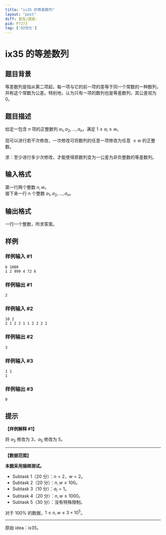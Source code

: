 ```yaml
---
title: "ix35 的等差数列"
layout: "post"
diff: 普及/提高-
pid: P7273
tag: ['O2优化']
---
```

# ix35 的等差数列
## 题目背景

等差数列是指从第二项起，每一项与它的前一项的差等于同一个常数的一种数列，并称这个常数为公差。特别地，认为只有一项的数列也是等差数列，其公差视为 $0$。
## 题目描述

给定一包含 $n$ 项的正整数列 $a_1, a_2, \ldots , a_n$，满足 $1 \leq a_i \leq w$。

现可以进行若干次修改，一次修改可将数列的任意一项修改为任意 $\leq w$ 的正整数。

求：至少进行多少次修改，才能使得原数列变为一公差为非负整数的等差数列。
## 输入格式

第一行两个整数 $n, w$。  
接下来一行 $n$ 个整数 $a_1, a_2, \ldots , a_n$。
## 输出格式

一行一个整数，所求答案。
## 样例

### 样例输入 #1
```
6 1000
1 2 999 4 72 6
```
### 样例输出 #1
```
2
```
### 样例输入 #2
```
10 2
2 1 2 2 1 1 2 2 2 2
```
### 样例输出 #2
```
3
```
### 样例输入 #3
```
1 1
1
```
### 样例输出 #3
```
0
```
## 提示

**【样例解释 #1】**

将 $a_3$ 修改为 $3$，$a_5$ 修改为 $5$。

---

**【数据范围】**

**本题采用捆绑测试。**

- Subtask 1（$20$ 分）：$n = 2$，$w = 2$。
- Subtask 2（$20$ 分）：$n, w \leq 100$。
- Subtask 3（$10$ 分）：$a_i = 1$。
- Subtask 4（$20$ 分）：$n, w \leq 1000$。
- Subtask 5（$30$ 分）：没有特殊限制。

对于 $100 \%$ 的数据，$1 \leq n, w \leq 3 \times 10^5$。

---

原始 idea：ix35。
